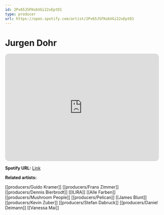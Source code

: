 ```yaml
---
id: 2Px65JSFKobVGi22xEptD1
type: producer
url: https://open.spotify.com/artist/2Px65JSFKobVGi22xEptD1
---
```

# Jurgen Dohr

<iframe style="border-radius:12px" src="https://open.spotify.com/embed/artist/2Px65JSFKobVGi22xEptD1" width="100%" height="352" frameBorder="0" allowfullscreen="" allow="autoplay; clipboard-write; encrypted-media; fullscreen; picture-in-picture" loading="lazy"></iframe>

**Spotify URL:** [Link](https://open.spotify.com/artist/2Px65JSFKobVGi22xEptD1)

**Related artists:**

[[producers/Guido Kramer]]
[[producers/Frans Zimmer]]
[[producers/Dennis Bierbrodt]]
[[ILIRA]]
[[Alle Farben]]
[[producers/Mushroom People]]
[[producers/Pelican]]
[[James Blunt]]
[[producers/Kevin Zuber]]
[[producers/Stefan Dabruck]]
[[producers/Daniel Deimann]]
[[Vanessa Mai]]
